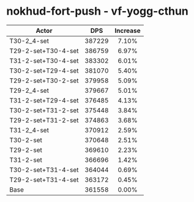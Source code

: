 # nokhud-fort-push - vf-yogg-cthun
| Actor | DPS | Increase |
|---|:---:|:---:|
|T30-2_4-set|387229|7.10%|
|T29-2-set+T30-4-set|386759|6.97%|
|T31-2-set+T30-4-set|383302|6.01%|
|T30-2-set+T29-4-set|381070|5.40%|
|T29-2-set+T30-2-set|379958|5.09%|
|T29-2_4-set|379667|5.01%|
|T31-2-set+T29-4-set|376485|4.13%|
|T30-2-set+T31-2-set|375448|3.84%|
|T29-2-set+T31-2-set|374863|3.68%|
|T31-2_4-set|370912|2.59%|
|T30-2-set|370648|2.51%|
|T29-2-set|369610|2.23%|
|T31-2-set|366696|1.42%|
|T30-2-set+T31-4-set|364044|0.69%|
|T29-2-set+T31-4-set|363172|0.45%|
|Base|361558|0.00%|
